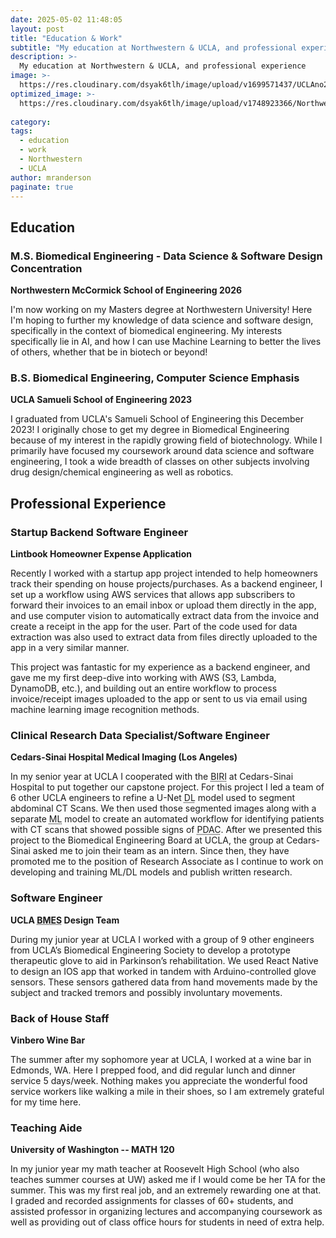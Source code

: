 ```yaml
---
date: 2025-05-02 11:48:05
layout: post
title: "Education & Work"
subtitle: "My education at Northwestern & UCLA, and professional experience"
description: >-
  My education at Northwestern & UCLA, and professional experience
image: >-
  https://res.cloudinary.com/dsyak6tlh/image/upload/v1699571437/UCLAno2_h07lfh-Adjusted_Photo_vt8rtq.jpg
optimized_image: >- 
  https://res.cloudinary.com/dsyak6tlh/image/upload/v1748923366/Northwestern_Campus_r0bd6h_Adjusted_Photo_sm3mat.jpg
  
category: 
tags:
  - education
  - work
  - Northwestern
  - UCLA
author: mranderson
paginate: true
---
```

## Education

### M.S. Biomedical Engineering - Data Science & Software Design Concentration
<strong>Northwestern McCormick School of Engineering 2026</strong>
<p>I'm now working on my Masters degree at Northwestern University! Here I'm hoping to further my knowledge of data science and software design, specifically in the context of biomedical engineering. My interests specifically lie in AI, and how I can use Machine Learning to better the lives of others, whether that be in biotech or beyond!</p>

### B.S. Biomedical Engineering, Computer Science Emphasis
<strong>UCLA Samueli School of Engineering 2023</strong>
<p>I graduated from UCLA's Samueli School of Engineering this December 2023! I originally chose to get my degree in Biomedical Engineering because of my interest in the rapidly growing field of biotechnology. While I primarily have focused my coursework around data science and software engineering, I took a wide breadth of classes on other subjects involving drug design/chemical engineering as well as robotics.</p>

## Professional Experience

### Startup Backend Software Engineer
<strong>Lintbook Homeowner Expense Application</strong>
<p>Recently I worked with a startup app project intended to help homeowners track their spending on house projects/purchases. As a backend engineer, I set up a workflow using AWS services that allows app subscribers to forward their invoices to an email inbox or upload them directly in the app, and use computer vision to automatically extract data from the invoice and create a receipt in the app for the user. Part of the code used for data extraction was also used to extract data from files directly uploaded to the app in a very similar manner.

This project was fantastic for my experience as a backend engineer, and gave me my first deep-dive into working with AWS (S3, Lambda, DynamoDB, etc.), and building out an entire workflow to process invoice/receipt images uploaded to the app or sent to us via email using machine learning image recognition methods.</p>

### Clinical Research Data Specialist/Software Engineer
<strong>Cedars-Sinai Hospital Medical Imaging (Los Angeles)</strong>
<p>In my senior year at UCLA I cooperated with the <abbr title="Biomedical Imaging Research Institute">BIRI</abbr> at Cedars-Sinai Hospital to put together our capstone project. For this project I led a team of 6 other UCLA engineers to refine a U-Net <abbr title="Deep Learning">DL</abbr> model used to segment abdominal CT Scans. We then used those segmented images along with a separate <abbr title="Machine Learning">ML</abbr> model to create an automated workflow for identifying patients with CT scans that showed possible signs of <abbr title="Pancreatic Ductal Adenocarcinoma (Pancreatic Cancer)">PDAC</abbr>. After we presented this project to the Biomedical Engineering Board at UCLA, the group at Cedars-Sinai asked me to join their team as an intern. Since then, they have promoted me to the position of Research Associate as I continue to work on developing and training ML/DL models and publish written research.</p>

### Software Engineer
<strong>UCLA <abbr title="Biomedical Engineering Society">BMES</abbr> Design Team</strong>
<p>During my junior year at UCLA I worked with a group of 9 other engineers from UCLA’s Biomedical Engineering Society to develop a prototype therapeutic glove to aid in Parkinson’s rehabilitation. We used React Native to design an IOS app that worked in tandem with Arduino-controlled glove sensors. These sensors gathered data from hand movements made by the subject and tracked tremors and possibly involuntary movements.</p>

### Back of House Staff
<strong>Vinbero Wine Bar</strong>
<p>The summer after my sophomore year at UCLA, I worked at a wine bar in Edmonds, WA. Here I prepped food, and did regular lunch and dinner service 5 days/week. Nothing makes you appreciate the wonderful food service workers like walking a mile in their shoes, so I am extremely grateful for my time here.</p>

### Teaching Aide 
<strong>University of Washington -- MATH 120</strong>
<p>In my junior year my math teacher at Roosevelt High School (who also teaches summer courses at UW) asked me if I would come be her TA for the summer. This was my first real job, and an extremely rewarding one at that. I graded and recorded assignments for classes of 60+ students, and assisted professor in organizing lectures and accompanying coursework as well as providing out of class office hours for students in need of extra help.</p>